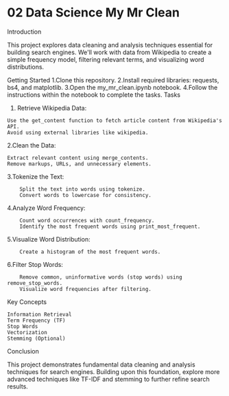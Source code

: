 # 02 Data Science My Mr Clean



Introduction

This project explores data cleaning and analysis techniques essential for building search engines. We'll work with data from Wikipedia to create a simple frequency model, filtering relevant terms, and visualizing word distributions.

Getting Started
    1.Clone this repository.
    2.Install required libraries: requests, bs4, and matplotlib.
    3.Open the my_mr_clean.ipynb notebook.
    4.Follow the instructions within the notebook to complete the tasks.
Tasks
  1. Retrieve Wikipedia Data:

    Use the get_content function to fetch article content from Wikipedia's API.
    Avoid using external libraries like wikipedia.

  2.Clean the Data:

    Extract relevant content using merge_contents.
    Remove markups, URLs, and unnecessary elements.
  3.Tokenize the Text:

        Split the text into words using tokenize.
        Convert words to lowercase for consistency.

4.Analyze Word Frequency:

        Count word occurrences with count_frequency.
        Identify the most frequent words using print_most_frequent.

5.Visualize Word Distribution:

        Create a histogram of the most frequent words.

6.Filter Stop Words:

        Remove common, uninformative words (stop words) using remove_stop_words.
        Visualize word frequencies after filtering.

Key Concepts

    Information Retrieval
    Term Frequency (TF)
    Stop Words
    Vectorization
    Stemming (Optional)


Conclusion

This project demonstrates fundamental data cleaning and analysis techniques for search engines. Building upon this foundation, explore more advanced techniques like TF-IDF and stemming to further refine search results.


